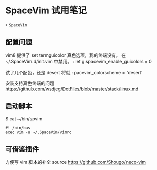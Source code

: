# SpaceVim 试用笔记
`+` `SpaceVim`

## 配置问题
vim8 提供了 set termguicolor 真色选项，我的终端没有。
在 ~/.SpaceVim.d/init.vim 中禁用。
: let g:spacevim_enable_guicolors = 0

试了几个配色，还是 desert 将就
: pacevim_colorscheme = 'desert'

安装支持真色终端的问题
https://github.com/wsdjeg/DotFiles/blob/master/stack/linux.md

## 启动脚本

$ cat ~/bin/spvim
```
#! /bin/bas
exec vim -u ~/.SpaceVim/vimrc
```

## 可借鉴插件

方便写 vim 脚本的补全 source
https://github.com/Shougo/neco-vim

